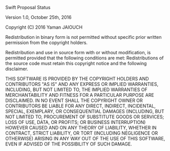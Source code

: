 Swift Proposal Status

Version 1.0, October 25th, 2016

Copyright (C) 2016 Yaman JAIOUCH

Redistribution in binary form is not permitted without specific prior written
permission from the copyright holders.

Redistribution and use in source form with or without modification, is
permitted provided that the following conditions are met: Redistributions of the
source code must retain this copyright notice and the following disclaimer.
 
THIS SOFTWARE IS PROVIDED BY THE COPYRIGHT HOLDERS AND CONTRIBUTORS "AS IS" AND
ANY EXPRESS OR IMPLIED WARRANTIES, INCLUDING, BUT NOT LIMITED TO, THE IMPLIED
WARRANTIES OF MERCHANTABILITY AND FITNESS FOR A PARTICULAR PURPOSE ARE
DISCLAIMED. IN NO EVENT SHALL THE COPYRIGHT OWNER OR CONTRIBUTORS BE LIABLE FOR
ANY DIRECT, INDIRECT, INCIDENTAL, SPECIAL, EXEMPLARY, OR CONSEQUENTIAL DAMAGES
(INCLUDING, BUT NOT LIMITED TO, PROCUREMENT OF SUBSTITUTE GOODS OR SERVICES;
LOSS OF USE, DATA, OR PROFITS; OR BUSINESS INTERRUPTION) HOWEVER CAUSED AND
ON ANY THEORY OF LIABILITY, WHETHER IN CONTRACT, STRICT LIABILITY, OR TORT
(INCLUDING NEGLIGENCE OR OTHERWISE) ARISING IN ANY WAY OUT OF THE USE OF THIS
SOFTWARE, EVEN IF ADVISED OF THE POSSIBILITY OF SUCH DAMAGE.